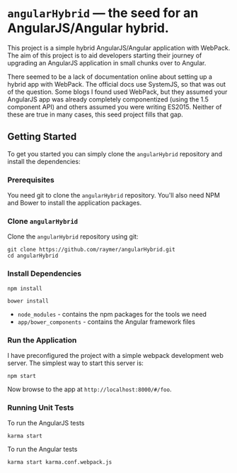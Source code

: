 # `angularHybrid` — the seed for an AngularJS/Angular hybrid.

This project is a simple hybrid AngularJS/Angular application with WebPack. The aim of this project is to aid developers starting their journey of upgrading an AngularJS application in small chunks over to Angular.

There seemed to be a lack of documentation online about setting up a hybrid app with WebPack. The official docs use SystemJS, so that was out of the question. Some blogs I found used WebPack, but they assumed your AngularJS app was already completely componentized (using the 1.5 component API) and others assumed you were writing ES2015. Neither of these are true in many cases, this seed project fills that gap.

## Getting Started

To get you started you can simply clone the `angularHybrid` repository and install the dependencies:

### Prerequisites

You need git to clone the `angularHybrid` repository. You'll also need NPM and Bower to install the application packages.

### Clone `angularHybrid`

Clone the `angularHybrid` repository using git:

```
git clone https://github.com/raymer/angularHybrid.git
cd angularHybrid
```

### Install Dependencies

```
npm install
```

```
bower install
```

* `node_modules` - contains the npm packages for the tools we need
* `app/bower_components` - contains the Angular framework files


### Run the Application

I have preconfigured the project with a simple webpack development web server. The simplest way to start
this server is:

```
npm start
```

Now browse to the app at `http://localhost:8000/#/foo`.


### Running Unit Tests

To run the AngularJS tests

```
karma start
```

To run the Angular tests

```
karma start karma.conf.webpack.js
```

